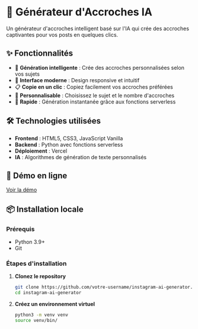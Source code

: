 # 🤖 Générateur d'Accroches IA

Un générateur d'accroches intelligent basé sur l'IA qui crée des accroches captivantes pour vos posts en quelques clics.

## ✨ Fonctionnalités

- 🎯 **Génération intelligente** : Crée des accroches personnalisées selon vos sujets
- 🎨 **Interface moderne** : Design responsive et intuitif
- 📋 **Copie en un clic** : Copiez facilement vos accroches préférées
- 🔧 **Personnalisable** : Choisissez le sujet et le nombre d'accroches
- 🚀 **Rapide** : Génération instantanée grâce aux fonctions serverless

## 🛠️ Technologies utilisées

- **Frontend** : HTML5, CSS3, JavaScript Vanilla
- **Backend** : Python avec fonctions serverless
- **Déploiement** : Vercel
- **IA** : Algorithmes de génération de texte personnalisés

## 🚀 Démo en ligne

[Voir la démo](https://votre-app.vercel.app)

## 📦 Installation locale

### Prérequis
- Python 3.9+
- Git

### Étapes d'installation

1. **Clonez le repository**
   ```bash
   git clone https://github.com/votre-username/instagram-ai-generator.git
   cd instagram-ai-generator
   ```

2. **Créez un environnement virtuel**
   ```bash
   python3 -m venv venv
   source venv/bin/
